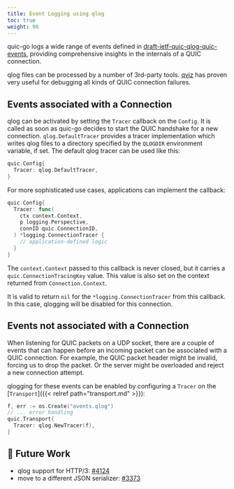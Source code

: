 ```yaml
---
title: Event Logging using qlog
toc: true
weight: 90
---
```


quic-go logs a wide range of events defined in [draft-ietf-quic-qlog-quic-events](https://datatracker.ietf.org/doc/draft-ietf-quic-qlog-quic-events/), providing comprehensive insights in the internals of a QUIC connection. 

qlog files can be processed by a number of 3rd-party tools. [qviz](https://qvis.quictools.info/) has proven very useful for debugging all kinds of QUIC connection failures.

## Events associated with a Connection

qlog can be activated by setting the `Tracer` callback on the `Config`. It is called as soon as quic-go decides to start the QUIC handshake for a new connection.
`qlog.DefaultTracer` provides a tracer implementation which writes qlog files to a directory specified by the `QLOGDIR` environment variable, if set.
The default qlog tracer can be used like this:
```go
quic.Config{
  Tracer: qlog.DefaultTracer,
}
```

For more sophisticated use cases, applications can implement the callback:
```go
quic.Config{
  Tracer: func(
    ctx context.Context, 
    p logging.Perspective, 
    connID quic.ConnectionID,
  ) *logging.ConnectionTracer {
    // application-defined logic
  }
}
```

The `context.Context` passed to this callback is never closed, but it carries a `quic.ConnectionTracingKey` value. This value is also set on the context returned from `Connection.Context`.

It is valid to return `nil` for the `*logging.ConnectionTracer` from this callback. In this case, qlogging will be disabled for this connection.

## Events not associated with a Connection

When listening for QUIC packets on a UDP socket, there are a couple of events that can happen before an incoming packet can be associated with a QUIC connection. For example, the QUIC packet header might be invalid, forcing us to drop the packet. Or the server might be overloaded and reject a new connection attempt.

qlogging for these events can be enabled by configuring a `Tracer` on the [`Transport`]({{< relref path="transport.md" >}}):
```go
f, err := os.Create("events.qlog")
// ... error handling
quic.Transport{
  Tracer: qlog.NewTracer(f),
}
```

## 📝 Future Work

* qlog support for HTTP/3: [#4124](https://github.com/quic-go/quic-go/issues/4124)
* move to a different JSON serializer: [#3373](https://github.com/quic-go/quic-go/issues/3373)
